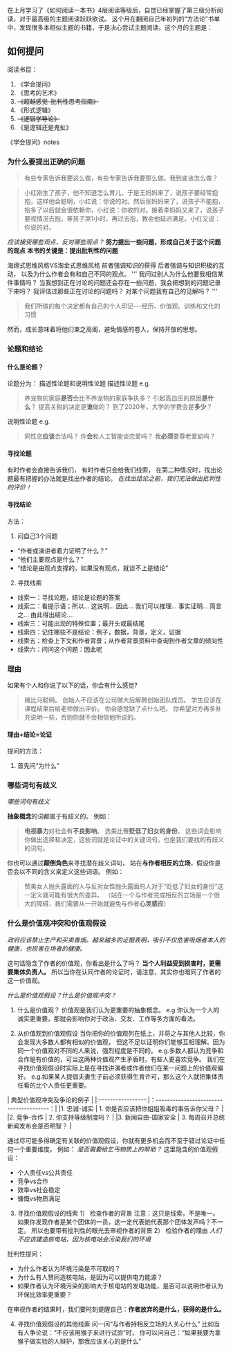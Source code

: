 在上月学习了《如何阅读一本书》4层阅读等级后，自觉已经掌握了第三级分析阅读，对于最高级的主题阅读跃跃欲试。
这个月在翻阅自己年初列的“方法论”书单中，发现很多本相似主题的书籍，于是决心尝试主题阅读。这个月的主题是：
## 如何提问

阅读书目：
1. 《学会提问》
2. 《思考的艺术》
3. ~~《超越感觉-批判性思考指南》~~
4. 《形式逻辑》
5. ~~《逻辑学导论》~~
6. 《是逻辑还是鬼扯》

《学会提问》notes

### 为什么要提出正确的问题
> 有些专家告诉我要这么做，有些专家告诉我要那么做。我到底该怎么做？

> 小红刚生了孩子，他不知道怎么育儿，于是王妈妈来了，说孩子要经常抱抱，这样他会聪明，小红说：你说的对。然后张妈妈来了，说孩子不能抱，抱多了以后就会很依赖你，小红说：你收的对。接着李妈妈又来了，说孩子要视情况去抱，等孩子哭1小时，再过去抱，教会他延迟满足。小红又说：你说的对。

*应该接受哪些观点，反对哪些观点？*
**努力提出一些问题，形成自己关于这个问题的观点**
**本书的关键是：提出批判性的问题**

海绵式思维风格VS淘金式思维风格
前者强调知识的获得
后者强调与知识积极的互动，
以及为什么作者会有和自己不同的观点。
'''
我问过别人为什么他要我相信某件事情吗？
当我想到正在讨论的问题还会存在一些问题，我会把想到的问题记录下来吗？
我评估过那些正在讨论的问题吗？
对某个问题我有自己的见解吗？
'''

> 我们所做的每个决定都有自己的个人印记---经历、价值观、训练和文化的习惯

然而，成长意味着将他们束之高阁，避免情感的卷入，保持开放的思想。

### 论题和结论

#### 什么是论题？
论题分为：
描述性论题和说明性论题
描述性论题 e.g.
> 养宠物的家庭**是否**会比不养宠物的家庭争执多？
> 引起高血压的原因**是什么**？
> 提高关税的决定是**谁**做的？
> 到了2020年，大学的学费会是**多少**？

说明性论题 e.g.
> 同性恋**应该**合法吗？
> 你**会**和人工智能谈恋爱吗？
> 我**必须**要尊老爱幼吗？

#### 寻找论题
有时作者会直接告诉我们，
有时作者只会给我们线索，
在第二种情况时，找出论题最有把握的办法就是找出作者的结论。
*在找出结论之前，我们无法做出批判性的评价！*

#### 寻找结论
方法：
1. 问自己3个问题
- “作者或演讲者着力证明了什么？”
- “他们主要观点是什么？”
- “结论是由观点支撑的，如果没有观点，就谈不上是结论”
2. 寻找线索
- 线索一：寻找论题，结论是论题的答案
- 线索二：看提示语；所以... 这说明... 因此... 我们可以推理... 事实证明... 简言之... 由此得出结论....
- 线索三：可能出现的特殊位置；最开头或最结尾
- 线索四：记住哪些不是结论：例子，数据，背景，定义，证据
- 线索五：检查上下文和作者背景；从作者背景资料中查询到作者文章的倾向性
- 线索六：问问这个问题：因此呢


### 理由
如果有个人和你说了以下的话，你会有什么感觉?
> 猪比马聪明。
> 创始人不应该在公司做大后解聘创始团队成员。
> 学生应该在课程结束后给老师做出评价。
你会感觉缺了点什么吧。
你希望对方再多补充说明一些，否则你就不会相信他所说的。

#### 理由+结论=论证
提问的方法：
1. 首先问“为什么”


### 哪些词句有歧义

*哪些词句有歧义*

**抽象概念**的词都属于有歧义的。
例如：
> **电视暴力**对社会有**不良影响**。
> 选美比赛**贬低了妇女的身份**。
这些词会影响你做出选择和决定，这些词就是论证中的关键词句，也是我们要找的有歧义的词句。

你也可以通过**颠倒角色**来寻找潜在歧义词句，
站在**与作者相反的立场**，假设你是否会以不同的含义来定义这些词语。
例如：
> 赞美女人抛头露面的人与反对女性抛头露面的人对于“贬低了妇女的身份”这一定义就可能有很大的差异。
（站在一个与作者完成相反的立场是一个很大的障碍，我们需要从一开始就避免与作者**心灵感应**）
  
  
### 什么是价值观冲突和价值观假设

*政府应该禁止生产和买卖香烟。越来越多的证据表明，吸引不仅危害吸烟者本人的健康，也损害在场者的健康。*

这句话隐含了作者的价值观，你看出是什么了吗？
**当个人利益受到损害时，更需要集体负责人。**
所以当你在认同作者的论证时，请注意，其实你也暗同了作者的这一价值观。

*什么是价值观假设？什么是价值观冲突？*
1. 什么是价值观？
价值观是我们认为更重要的抽象概念。
e.g.你认为一个人的诚实更重要，那就会影响你对于政治、交友、工作等多方面的看法。

2. 从价值观到价值观假设
当你把你的价值观列在纸上，并将之与其他人比较，你会发现大多数人都有相似的价值观，
但这不足以证明你们能够互相理解。因为同一个价值观对不同的人来说，强烈程度是不同的。
e.g.多数人都认为竞争和合作是有价值的，可当这两种价值观产生矛盾时，有些人更喜欢竞争。
我们在寻找价值观假设时实际上是在寻找讲演者或作者他们在某一问题上的价值观偏好。
e.g.如果某人提倡夫妻生子前必须获得生育许可，那么这个人就把集体责任看的比个人责任更重要。

|   典型价值观冲突及争论的例子                                    |
|:-----------------:|：---------------------------------------：|
|1. 忠诚-诚实        | 1. 你是否应该把你姐姐吸毒的事告诉你父母？    |
|2. 竞争-合作        | 2. 你支持等级制度吗？                      |
|3. 新闻自由-国家安全 | 3. 每周召开总统新闻发布会是否明智？         |

通过尽可能多得确定有关联的价值观假设，你就有更多机会而不至于错过论证中任何一个重要维度。
例如：
*是否需要给乞丐物质上的帮助？*
这里隐含的价值观假设：
- 个人责任vs公共责任
- 竞争vs合作
- 效率vs社会稳定
- 慷慨vs物质满足

3. 寻找价值观假设的线索
1） 检查作者的背景
注意：这只是线索，不是唯一。
如果你发现作者是某个团体的一员，这一定代表她代表那个团体发声吗？不一定。
所以也要带有批判性的眼光去审视作者的背景
2） 检验作者的理由
*人们不应该建造核电站，因为核电站会污染我们的环境*

批判性提问：
- 为什么作者认为环境污染是不可取的？
- 为什么有人赞同造核电站，是因为可以提供电力能源？
- 如果作者认为环境污染的影响大于核电站的发电功能，是否可以说明作者认为环保比效率更重要？

在审视作者的结果时，我们要时刻提醒自己：**作者放弃的是什么，获得的是什么。**

4. 寻找价值观假设的其他线索
问一问“与作者持相反立场的人关心什么”
比如当有人争论说：“不应该用猴子来进行试验”时，
你可以问自己：“如果我要为拿猴子做实验的人辩护，那我应该关心的是什么”

